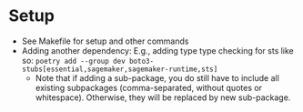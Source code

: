 # Setup

- See Makefile for setup and other commands
- Adding another dependency: E.g., adding type type checking for sts like so: `poetry add --group dev boto3-stubs[essential,sagemaker,sagemaker-runtime,sts]`
  - Note that if adding a sub-package, you do still have to include all existing subpackages (comma-separated, without quotes or whitespace). Otherwise, they will be replaced by new sub-package.
